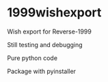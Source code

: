# 1999wishexport

Wish export for Reverse-1999

Still testing and debugging

Pure python code

Package with pyinstaller

